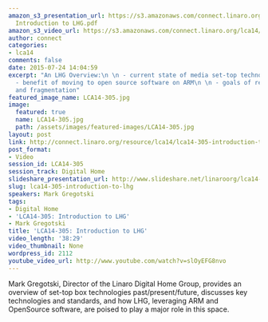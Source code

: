 ```yaml
---
amazon_s3_presentation_url: https://s3.amazonaws.com/connect.linaro.org/lca14/presentations/LCA14-305-
  Introduction to LHG.pdf
amazon_s3_video_url: https://s3.amazonaws.com/connect.linaro.org/lca14/videos/03-05-Wednesday/LCA14-305-+Introduction+to+LHG.mp4
author: connect
categories:
- lca14
comments: false
date: 2015-07-24 14:04:59
excerpt: "An LHG Overview:\n \n - current state of media set-top technologies\n \n
  - benefit of moving to open source software on ARM\n \n - goals of reducing complexity
  and fragmentation"
featured_image_name: LCA14-305.jpg
image:
  featured: true
  name: LCA14-305.jpg
  path: /assets/images/featured-images/LCA14-305.jpg
layout: post
link: http://connect.linaro.org/resource/lca14/lca14-305-introduction-to-lhg/
post_format:
- Video
session_id: LCA14-305
session_track: Digital Home
slideshare_presentation_url: http://www.slideshare.net/linaroorg/lca14-305-introductiontolhg
slug: lca14-305-introduction-to-lhg
speakers: Mark Gregotski
tags:
- Digital Home
- 'LCA14-305: Introduction to LHG'
- Mark Gregotski
title: 'LCA14-305: Introduction to LHG'
video_length: '38:29'
video_thumbnail: None
wordpress_id: 2112
youtube_video_url: http://www.youtube.com/watch?v=slOyEFG8nvo
---
```


Mark Gregotski, Director of the Linaro Digital Home Group, provides an overview of set-top box technologies past/present/future, discusses key technologies and standards, and how LHG, leveraging ARM and OpenSource software, are poised to play a major role in this space.